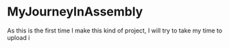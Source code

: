 # MyJourneyInAssembly

As this is the first time I make this kind of project, I will try to take my time to upload i
